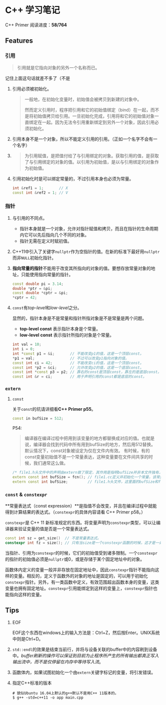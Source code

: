 # C++ 学习笔记

C++ Primer 阅读进度：**58/764**

## Features

### 引用

> 引用就是它指向对象的另外一个名称而已。

记住上面这句话就差不多了（不是

1. 引用必须被初始化。

   > 一般地，在初始化变量时，初始值会被拷贝到新建的对象中。
   >
   > 然而定义引用时，程序把引用和它的初始值绑定（bind）在一起，而不是将初始值拷贝给引用。一旦初始化完成，引用将和它的初始值对象一直绑定在一起。因为无法令引用重新绑定到另外一个对象，因此引用必须初始化。

2. 引用本身不是一个对象，所以不能定义引用的引用。（正如一个名字不会有一个名字）

3. > 为引用赋值，是把值付给了与引用绑定的对象。获取引用的值，是获取了与引用绑定的对象的值。以引用为初始值，是以与引用绑定的对象作为初始值。

4. 引用初始化时是可以绑定常量的，不过引用本身也必须为常量。

   ```cpp
   int &ref1 = 1;       // X
   const int &ref2 = 1; // V
   ```

### 指针

1. 与引用的不同点。

   - 指针本身就是一个对象，允许对指针赋值和拷贝，而且在指针的生命周期内它可以先后指向几个不同的对象。
   - 指针无需在定义时赋初值。

2. C++11中引入了关键字`nullptr`作为空指针的值。在新的标准下最好用`nullptr`而非`NULL`初始化指针。

3. **指向常量的指针**不能用于改变其所指向的对象的值。要想存放常量对象的地址，只能使用指向常量的指针。

   ```cpp
   const double pi = 3.14;
   double *ptr = &pi;
   const double *cptr = &pi;
   *cptr = 42;
   ```

4. `const`有*top-level*和*low-level*之分。
   
   显然的，指针本身是不是常量和指针所指对象是不是常量是两个问题。

   - **top-level const** 表示指针本身是个常量。
   - **low-level const** 表示指针所指的对象是个常量。

   ```cpp
   int val = 10;
   int i = 0;
   int *const p1 = &i;       // 不能改变p1的值，这是一个顶层const。
   *p1 = val;                // 不过可以改变p1指向对象的值。
   const int ci = 42;        // 不能改变ci的值，这是一个顶层const。
   const int *p2 = &ci;      // 允许改变p2的值，这是一个底层const。
   const int *const p3 = p2; // 靠右的const是顶层const，靠左的是底层const。
   const int &r = ci;        // 用于声明引用的const都是底层的const。
   ```

### `extern`

1. `const`

   关于`const`的坑请详细看**C++ Primer p55**。

   ```cpp
   const in bufSize = 512;
   ```

   P54:

   > 编译器在编译过程中把用到该变量的地方都替换成对应的值。也就是说，编译器会找到代码中所有用到bufSize的地方，然后用512替换。
   > 默认情况下，const对象被设定为仅在文件内有效。
   > 有时候，有的const变量初始值不是一个常量表达，这种变量要在文件间共享的时候，我们通常这么做。

   ```cpp
   /* file1.h头文件中的声明由extern做了限定，其作用是指明bufSize并非本文件独有，它的定义将在别处出现。 */
   extern const int bufSize = fcn(); // file1.cc定义并初始化一个常量，该常量能被其他文件访问。
   extern const int bufSize;         // file1.h头文件，这里面的bufSize和file1.cc中的是同一个。
   ```

### `const` & `constexpr`

**常量表达式（const expression）**是指值不会改变，并且在编译过程中就能得到计算结果的表达式。（`constexpr`的具体内容请看 C++ Primer p58。）

`constexpr`是 C++ 11 新标准规定的东西。将变量声明为`constexpr`类型，可以让编译器来验证变量的值是否是一个常量表达式。

```cpp
const int sz = get_size()  // 不是常量表达式。
constexpr int fz = size(); // 只有当size是一个constexpr函数的时候，这才是一条正确的声明语句。
```

当指针、引用为`constexpr`的时候，它们的初始值受到诸多限制。一个`constexpr`的指针的初始值必须是`nullptr`或0，或是存储于某个固定地址中的对象。

函数体内定义的变量一般并非存放在固定地址中，因此`constexpr`指针不能指向这样的变量。相反的，定义于函数外的对象的地址是固定的，可以用于初始化`constexpr`指针。另外，有一类函数中定义，有效范围超出函数本身的变量，这类变量也拥有固定地址。`constexpr`引用能绑定到这样的变量上，`constexpr`指针也能指向这样的变量。

## Tips

1. EOF

   EOF这个东西在windows上的输入方法是：Ctrl+Z，然后按Enter。UNIX系统中则是Ctrl+D。

2. `std::endl`的效果是结束当前行，并将与设备关联的buffer中的内容刷到设备中。*buffer刷新的操作可以保证到目前为止程序所产生的所有输出都真正写入输出流中，而不是仅停留在内存中等待写入流*。

3. 函数体内，如果试图初始化一个由`extern`关键字标记的变量，将引发错误。

4. 指定C++标准的版本

   ```shell
   # 貌似Ubuntu 16.04上默认的g++默认不是用C++ 11版本的。
   $ g++ -std=c++11 -o app main.cpp
   ```
